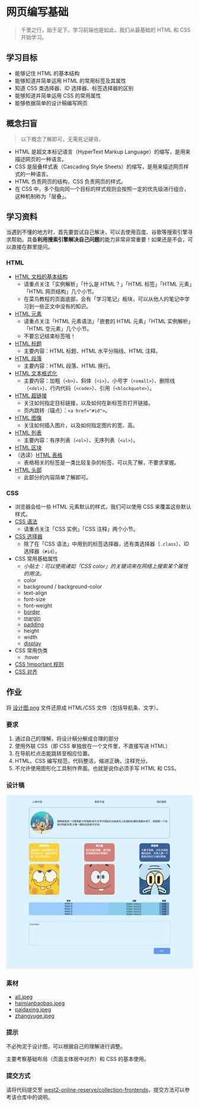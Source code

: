 # 网页编写基础

> 千里之行，始于足下。学习前端也是如此，我们从最基础的 HTML 和 CSS 开始学习。

## 学习目标

- 能够记住 HTML 的基本结构
- 能够知道并简单运用 HTML 的常用标签及其属性
- 知道 CSS 类选择器、ID 选择器、标签选择器的区别
- 能够知道并简单运用 CSS 的常用属性
- 能够依据简单的设计稿编写网页

## 概念扫盲

> 以下概念了解即可，无需死记硬背。

- HTML 是超文本标记语言（HyperText Markup Language）的缩写，是用来描述网页的一种语言。
- CSS 是层叠样式表（Cascading Style Sheets）的缩写，是用来描述网页样式的一种语言。
- HTML 负责网页的结构，CSS 负责网页的样式。
- 在 CSS 中，多个指向同一个目标的样式规则会按照一定的优先级进行组合，这种机制称为「层叠」。

## 学习资料

当遇到不懂的地方时，首先要尝试自己解决，可以去使用百度、谷歌等搜索引擎寻求帮助。具备**利用搜索引擎解决自己问题**的能力非常非常重要！如果还是不会，可以直接在群里提问。

### HTML

- [HTML 文档的基本结构](https://www.runoob.com/html/html-intro.html)
  - 请重点关注「实例解析」「什么是 HTML？」「HTML 标签」「HTML 元素」「HTML 网页结构」几个小节。
  - 在菜鸟教程的页面底部，会有「学习笔记」板块，可以从他人的笔记中学习到一些正文中没有的知识。
- [HTML 元素](https://www.runoob.com/html/html-elements.html)
  - 请重点关注「HTML 元素语法」「嵌套的 HTML 元素」「HTML 实例解析」「HTML 空元素」几个小节。
  - 不要忘记结束标签哦！
- [HTML 标题](https://www.runoob.com/html/html-basic.html)
  - 主要内容：HTML 标题、HTML 水平分隔线、HTML 注释。
- [HTML 段落](https://www.runoob.com/html/html-paragraphs.html)
  - 主要内容：HTML 段落、HTML 换行。
- [HTML 文本格式化](https://www.runoob.com/html/html-formatting.html)
  - 主要内容：加粗（`<b>`）、斜体（`<i>`）、小号字（`<small>`）、删除线（`<del>`）、行内代码（`<code>`）、引用（`<blockquote>`）。
- [HTML 超链接](https://www.runoob.com/html/html-links.html)
  - 关注如何指定目标链接，以及如何在新标签页打开链接。
  - 页内跳转（锚点）：`<a href="#id">`。
- [HTML 图像](https://www.runoob.com/html/html-images.html)
  - 关注如何插入图片，以及如何指定图片的宽、高。
- [HTML 列表](https://www.runoob.com/html/html-lists.html)
  - 主要内容：有序列表（`<ol>`）、无序列表（`<ul>`）。
- [HTML 区块](https://www.runoob.com/html/html-blocks.html)
- （选读）[HTML 表格](https://www.runoob.com/html/html-tables.html)
  - 表格相关的标签是一类比较复杂的标签，可以先了解，不要求掌握。
- [HTML 头部](https://www.runoob.com/html/html-head.html)
  - 此部分的内容简单了解即可。

### CSS

- 浏览器会给一些 HTML 元素默认的样式，我们可以使用 CSS 来覆盖这些默认样式。
- [CSS 语法](https://www.runoob.com/css/css-syntax.html)
  - 请重点关注「CSS 实例」「CSS 注释」两个小节。
- [CSS 选择器](https://www.runoob.com/css/css-id-class.html)
  - 除了在「CSS 语法」中用到的标签选择器，还有类选择器（`.class`）、ID 选择器（`#id`）。
- CSS 常用基础属性
  - _小贴士：可以使用诸如「CSS color」的关键词来在网络上搜索某个属性的用法。_
  - color
  - background / background-color
  - text-align
  - font-size
  - font-weight
  - [border](https://www.runoob.com/css/css-border.html)
  - [margin](https://www.runoob.com/css/css-margin.html)
  - [padding](https://www.runoob.com/css/css-padding.html)
  - height
  - width
  - [display](https://www.runoob.com/css/css-display-visibility.html)
- CSS 常用伪类
  - :hover
- [CSS !important 规则](https://www.runoob.com/css/css-important.html)
- [CSS 对齐](https://www.runoob.com/css/css-align.html)

## 作业

将 [设计图.png](./1/设计图.png) 文件还原成 HTML/CSS 文件（包括导航条、文字）。

### 要求

1. 通过自己的理解，将设计稿分解成合理的部分
2. 使用外联 CSS（即 CSS 单独放在一个文件里，不直接写进 HTML）
3. 在导航栏点击能跳转至相应位置。
4. HTML、CSS 编写规范，代码整洁，缩进正确，注释充分。
5. 不允许使用图形化工具制作界面。也就是说你必须手写 HTML 和 CSS。

### 设计稿

![](./1/设计图.png)

### 素材

- [all.jpeg](./1/all.jpeg)
- [haimianbaobao.jpeg](./1/haimianbaobao.jpeg)
- [paidaxing.jpeg](./1/paidaxing.jpeg)
- [zhangyuge.jpeg](./1/zhangyuge.jpeg)

### 提示

不必拘泥于设计图，可以根据自己的理解进行调整。

主要考察基础布局（页面主体居中对齐）和 CSS 的基本使用。

### 提交方式

请将代码提交至 [west2-online-reserve/collection-frontends](https://github.com/west2-online-reserve/collection-frontends)，提交方法可以参考该仓库中的说明。
